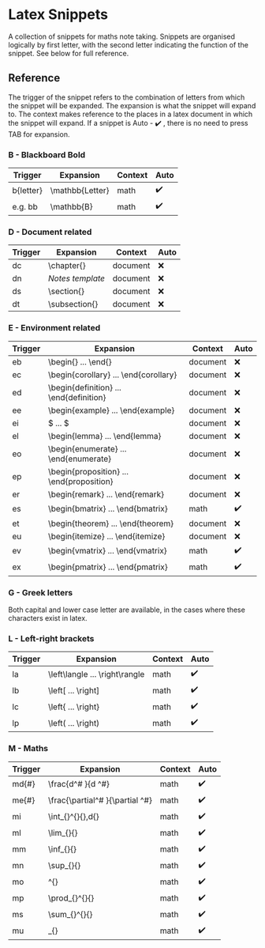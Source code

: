 # Latex Snippets

A collection of snippets for maths note taking. Snippets are organised logically
by first letter, with the second letter indicating the function of the snippet.
See below for full reference.

## Reference
The trigger of the snippet refers to the combination of letters from which the
snippet will be expanded. The expansion is what the snippet will expand to. The
context makes reference to the places in a latex document in which the snippet
will expand. If a snippet is Auto - :heavy_check_mark: , there is no need to press TAB for
expansion.
### B - Blackboard Bold
| Trigger | Expansion | Context | Auto |
| --- | --- | --- | --- |
| b{letter} | \mathbb{Letter} | math | :heavy_check_mark: |
| e.g. bb | \mathbb{B} | math | :heavy_check_mark: |

### D - Document related
| Trigger | Expansion | Context | Auto |
| --- | --- | --- | --- |
| dc | \chapter{} | document | :x: |
| dn | *Notes template* | document | :x: |
| ds | \section{} | document | :x: |
| dt | \subsection{} | document | :x: |

### E - Environment related
| Trigger | Expansion | Context | Auto |
| --- | --- | --- | --- |
| eb | \begin{} ... \end{} | document | :x: |
| ec | \begin{corollary} ... \end{corollary} | document | :x: |
| ed | \begin{definition} ... \end{definition} | document | :x: |
| ee | \begin{example} ... \end{example} | document | :x: |
| ei | \$ ... \$ | document | :x: |
| el | \begin{lemma} ... \end{lemma} | document | :x: |
| eo | \begin{enumerate} ... \end{enumerate} | document | :x: |
| ep | \begin{proposition} ... \end{proposition} | document | :x: |
| er | \begin{remark} ... \end{remark} | document | :x: |
| es | \begin{bmatrix} ... \end{bmatrix} | math | :heavy_check_mark: |
| et | \begin{theorem} ... \end{theorem} | document | :x: |
| eu | \begin{itemize} ... \end{itemize} | document | :x: |
| ev | \begin{vmatrix} ... \end{vmatrix} | math | :heavy_check_mark: |
| ex | \begin{pmatrix} ... \end{pmatrix} | math | :heavy_check_mark: |

### G - Greek letters
Both capital and lower case letter are available, in the cases where these characters exist in latex.

### L - Left-right brackets
| Trigger | Expansion | Context | Auto |
| --- | --- | --- | --- |
| la | \left\langle ... \right\rangle | math | :heavy_check_mark: |
| lb | \left[ ... \right] | math | :heavy_check_mark: |
| lc | \left\{ ... \right\} | math | :heavy_check_mark: |
| lp | \left( ... \right) | math | :heavy_check_mark: |

### M - Maths
| Trigger | Expansion | Context | Auto |
| --- | --- | --- | --- |
| md{#} | \frac{d^# }{d ^#} | math | :heavy_check_mark: |
| me{#} | \frac{\partial^# }{\partial ^#} | math | :heavy_check_mark: |
| mi | \int_{}^{}{}\,d{} | math | :heavy_check_mark: |
| ml | \lim_{}{} | math | :heavy_check_mark: |
| mm | \inf_{}{} | math | :heavy_check_mark: |
| mn | \sup_{}{} | math | :heavy_check_mark: |
| mo | ^{} | math | :heavy_check_mark: |
| mp | \prod_{}^{}{} | math | :heavy_check_mark: |
| ms | \sum_{}^{}{} | math | :heavy_check_mark: |
| mu | \_{} | math | :heavy_check_mark: |
